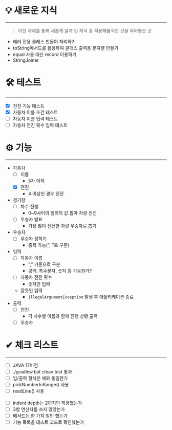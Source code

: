 # 💡 새로운 지식

---

> 이전 과제를 통해 새롭게 알게 된 지식 중 적용해봄직한 것을 적어놓은 곳

- 에러 전용 클래스 만들어 처리하기
- toString메서드를 활용하여 클래스 출력용 문자열 만들기
- equal 사용 대신 record 이용하기
- StringJoiner

# 🛠 테스트

---

- [x] 전진 기능 테스트
- [x] 자동차 이름 조건 테스트
- [ ] 자동차 이름 입력 테스트
- [ ] 자동차 전진 횟수 입력 테스트

# ⚙ 기능

---

- 자동차
    - [ ] 이름
        - 5자 이하
    - [x] 전진
        - 4 이상인 경우 전진
- 경기장
    - [ ] 차수 진행
        - 0~9사이의 임의의 값 뽑아 차량 전진
    - [ ] 우승자 발표
        - 가장 많이 전진한 차량 우승자로 뽑기
- 우승자
    - [ ] 우승자 정하기
        - 중복 가능(", "로 구분)
- 입력
    - [ ] 자동차 이름
        - "," 기준으로 구분
        - 공백, 특수문자, 숫자 등 가능한가?
    - [ ] 자동차 전진 횟수
        - 숫자만 입력
    - 잘못된 입력
        - `IllegalArgumentException` 발생 후 애플리케이션 종료
- 출력
    - [ ] 전진
        - 각 차수별 이름과 함께 진행 상황 출력
    - [ ] 우승자

# ✔ 체크 리스트

---

- [ ] JAVA 17버전
- [ ] ./gradlew.bat clean test 통과
- [ ] 입/출력 형식은 예와 동일한가
- [ ] pickNumberInRange() 사용
- [ ] readLine() 사용
  <br><br>
- [ ] indent depth는 2까지만 허용했는가
- [ ] 3항 연산자를 쓰지 않았는가
- [ ] 메서드는 한 가지 일만 했는가
- [ ] 기능 목록을 테스트 코드로 확인했는가